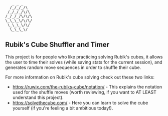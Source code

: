        _ _ _
      /_/_/_/\
     /_/_/_/\/\
    /_/_/_/\/\/\
    \_\_\_\/\/\/
     \_\_\_\/\/
      \_\_\_\/

## Rubik's Cube Shuffler and Timer
This project is for people who like practicing solving Rubik's cubes, it allows the user to time their solves (while saving stats for the current session), and generates random move sequences in order to shuffle their cube.

For more information on Rubik's cube solving check out these two links:
- https://ruwix.com/the-rubiks-cube/notation/ - This explains the notation used for the shuffle moves (worth reviewing, if you want to AT LEAST understand this project).
- https://solvethecube.com/ - Here you can learn to solve the cube yourself (if you're feeling a bit ambitious today!).

